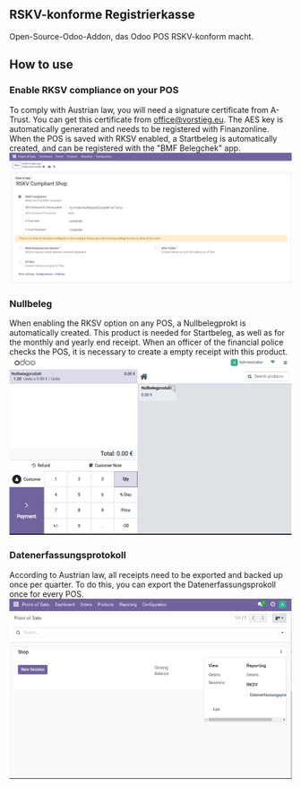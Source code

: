 ## RSKV-konforme Registrierkasse
Open-Source-Odoo-Addon, das Odoo POS RSKV-konform macht.

## How to use
### Enable RKSV compliance on your POS
To comply with Austrian law, you will need a signature certificate from A-Trust. You can get this certificate from [office@vorstieg.eu](office@vorstieg.eu).
The AES key is automatically generated and needs to be registered with Finanzonline.
When the POS is saved with RKSV enabled, a Startbeleg is automatically created, and can be registered with the "BMF Belegchek" app.
![screenshot RKSV settings](./pos_registrierkasse/static/description/rskv_1.png)

### Nullbeleg
When enabling the RKSV option on any POS, a Nullbelegprokt is automatically created. This product is needed for Startbeleg, as well as for the monthly and yearly end receipt.
When an officer of the financial police checks the POS, it is necessary to create a empty receipt with this product.
![screenshot with Nullbeleg](./pos_registrierkasse/static/description/rskv_2.png)

### Datenerfassungsprotokoll
According to Austrian law, all receipts need to be exported and backed up once per quarter. To do this, you can export the Datenerfassungsprokoll once for every POS.
![screenshot with Datenerfassungsprotokoll](./pos_registrierkasse/static/description/rskv_3.png)
